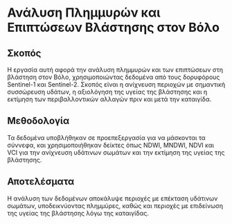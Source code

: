 # Ανάλυση Πλημμυρών και Επιπτώσεων Βλάστησης στον Βόλο

## Σκοπός

Η εργασία αυτή αφορά την ανάλυση πλημμυρών και των επιπτώσεων στη βλάστηση στον Βόλο, χρησιμοποιώντας δεδομένα από τους δορυφόρους Sentinel-1 και Sentinel-2. Σκοπός είναι η ανίχνευση περιοχών με σημαντική συσσώρευση υδάτων, η αξιολόγηση της υγείας της βλάστησης και η εκτίμηση των περιβαλλοντικών αλλαγών πριν και μετά την καταιγίδα.

## Μεθοδολογία

Τα δεδομένα υποβλήθηκαν σε προεπεξεργασία για να μάσκονται τα σύννεφα, και χρησιμοποιήθηκαν δείκτες όπως NDWI, MNDWI, NDVI και VCI για την ανίχνευση υδάτινων σωμάτων και την εκτίμηση της υγείας της βλάστησης.

## Αποτελέσματα

Η ανάλυση των δεδομένων αποκάλυψε περιοχές με επέκταση υδάτινων σωμάτων, υποδεικνύοντας πλημμύρες, καθώς και περιοχές με επιδείνωση της υγείας της βλάστησης λόγω της καταιγίδας.

